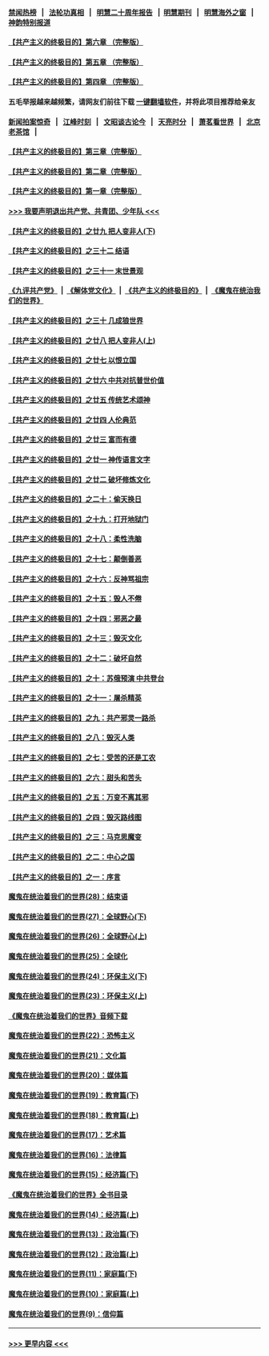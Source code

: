 #### [禁闻热榜](热点新闻.md?=0)  &nbsp;&nbsp;|&nbsp;&nbsp; [法轮功真相](https://github.com/gfw-breaker/truth/blob/master/README.md?=0) &nbsp;&nbsp;|&nbsp;&nbsp; [明慧二十周年报告](https://github.com/gfw-breaker/mh-reports/blob/master/README.md?=0) &nbsp;&nbsp;|&nbsp;&nbsp;[明慧期刊](https://github.com/gfw-breaker/mh-qikan) &nbsp;&nbsp;|&nbsp;&nbsp; [明慧海外之窗](https://github.com/gfw-breaker/mh-news/blob/master/README.md?=0) &nbsp;&nbsp;|&nbsp;&nbsp; [神韵特别报道](https://github.com/gfw-breaker/mh-news/blob/master/shenyun.md?=0)
#### [【共产主义的终极目的】第六章 （完整版）](../pages/nsc422/n11428913.md?t=03160231) 
#### [【共产主义的终极目的】第五章 （完整版）](../pages/nsc422/n11428912.md?t=03160231) 
#### [【共产主义的终极目的】第四章 （完整版）](../pages/nsc422/n11428907.md?t=03160231) 
#### 五毛举报越来越频繁，请网友们前往下载 [一键翻墙软件](https://github.com/gfw-breaker/ssr-accounts)，并将此项目推荐给亲友
#### [新闻拍案惊奇](https://github.com/gfw-breaker/banned-news/blob/master/pages/link4.md) &nbsp;&nbsp;|&nbsp;&nbsp; [江峰时刻](https://github.com/gfw-breaker/banned-news/blob/master/pages/link4.md) &nbsp;&nbsp;|&nbsp;&nbsp; [文昭谈古论今](https://github.com/gfw-breaker/banned-news/blob/master/pages/link4.md) &nbsp;&nbsp;|&nbsp;&nbsp; [天亮时分](https://github.com/gfw-breaker/banned-news/blob/master/pages/link4.md) &nbsp;&nbsp;|&nbsp;&nbsp; [萧茗看世界](https://github.com/gfw-breaker/banned-news/blob/master/pages/link4.md) &nbsp;&nbsp;|&nbsp;&nbsp; [北京老茶馆](https://github.com/gfw-breaker/banned-news/blob/master/pages/link4.md) &nbsp;&nbsp;|&nbsp;&nbsp; 
#### [【共产主义的终极目的】第三章（完整版）](../pages/nsc422/n11428848.md?t=03160231) 
#### [【共产主义的终极目的】第二章（完整版）](../pages/nsc422/n11428831.md?t=03160231) 
#### [【共产主义的终极目的】第一章（完整版）](../pages/nsc422/n11417651.md?t=03160231) 
#### [>>> 我要声明退出共产党、共青团、少年队 <<<](https://github.com/begood0513/goodnews/blob/master/quit/letter.md) 
#### [【共产主义的终极目的】之廿九 把人变非人(下)](../pages/nsc422/n11344140.md?t=03160231) 
#### [【共产主义的终极目的】之三十二 结语](../pages/nsc422/n11360535.md?t=03160231) 
#### [【共产主义的终极目的】之三十一 末世景观](../pages/nsc422/n11351129.md?t=03160231) 
#### [《九评共产党》](https://github.com/begood0513/9ping.md/blob/master/README.md) &nbsp;|&nbsp; [《解体党文化》](../../../../jtdwh.md/blob/master/README.md)  &nbsp;|&nbsp; [《共产主义的终极目的》](../../../../gczydzjmd.md/blob/master/README.md) &nbsp;|&nbsp; [《魔鬼在统治我们的世界》](../../../../mgztzwmdsj.md/blob/master/README.md) 
#### [【共产主义的终极目的】之三十 几成狼世界](../pages/nsc422/n11348280.md?t=03160231) 
#### [【共产主义的终极目的】之廿八 把人变非人(上)](../pages/nsc422/n11340492.md?t=03160231) 
#### [【共产主义的终极目的】之廿七 以恨立国](../pages/nsc422/n11336944.md?t=03160231) 
#### [【共产主义的终极目的】之廿六 中共对抗普世价值](../pages/nsc422/n11324785.md?t=03160231) 
#### [【共产主义的终极目的】之廿五 传统艺术颂神](../pages/nsc422/n11296396.md?t=03160231) 
#### [【共产主义的终极目的】之廿四 人伦典范](../pages/nsc422/n11296397.md?t=03160231) 
#### [【共产主义的终极目的】之廿三 富而有德](../pages/nsc422/n11283598.md?t=03160231) 
#### [【共产主义的终极目的】之廿一 神传语言文字](../pages/nsc422/n11263265.md?t=03160231) 
#### [【共产主义的终极目的】之廿二 破坏修炼文化](../pages/nsc422/n11245728.md?t=03160231) 
#### [【共产主义的终极目的】之二十：偷天换日](../pages/nsc422/n11238846.md?t=03160231) 
#### [【共产主义的终极目的】之十九：打开地狱门](../pages/nsc422/n11206376.md?t=03160231) 
#### [【共产主义的终极目的】之十八：柔性洗脑](../pages/nsc422/n11199994.md?t=03160231) 
#### [【共产主义的终极目的】之十七：颠倒善恶](../pages/nsc422/n11179782.md?t=03160231) 
#### [【共产主义的终极目的】之十六：反神骂祖宗](../pages/nsc422/n11166798.md?t=03160231) 
#### [【共产主义的终极目的】之十五：毁人不倦](../pages/nsc422/n11166792.md?t=03160231) 
#### [【共产主义的终极目的】之十四：邪恶之最](../pages/nsc422/n11150249.md?t=03160231) 
#### [【共产主义的终极目的】之十三：毁灭文化](../pages/nsc422/n11135227.md?t=03160231) 
#### [【共产主义的终极目的】之十二：破坏自然](../pages/nsc422/n11135214.md?t=03160231) 
#### [【共产主义的终极目的】之十：苏俄预演 中共登台](../pages/nsc422/n11118424.md?t=03160231) 
#### [【共产主义的终极目的】之十一：屠杀精英](../pages/nsc422/n11118442.md?t=03160231) 
#### [【共产主义的终极目的】之九：共产邪灵一路杀](../pages/nsc422/n11114139.md?t=03160231) 
#### [【共产主义的终极目的】之八：毁灭人类](../pages/nsc422/n11108503.md?t=03160231) 
#### [【共产主义的终极目的】之七：受苦的还是工农](../pages/nsc422/n11101809.md?t=03160231) 
#### [【共产主义的终极目的】之六：甜头和苦头](../pages/nsc422/n11096971.md?t=03160231) 
#### [【共产主义的终极目的】之五：万变不离其邪](../pages/nsc422/n11091285.md?t=03160231) 
#### [【共产主义的终极目的】之四：毁灭路线图](../pages/nsc422/n11086284.md?t=03160231) 
#### [【共产主义的终极目的】之三：马克思魔变](../pages/nsc422/n11061941.md?t=03160231) 
#### [【共产主义的终极目的】之二：中心之国](../pages/nsc422/n11047728.md?t=03160231) 
#### [【共产主义的终极目的】之一：序言](../pages/nsc422/n11086077.md?t=03160231) 
#### [魔鬼在统治着我们的世界(28)：结束语](../pages/nsc422/n10936246.md?t=03160231) 
#### [魔鬼在统治着我们的世界(27)：全球野心(下)](../pages/nsc422/n10928319.md?t=03160231) 
#### [魔鬼在统治着我们的世界(26)：全球野心(上)](../pages/nsc422/n10900318.md?t=03160231) 
#### [魔鬼在统治着我们的世界(25)：全球化](../pages/nsc422/n10788205.md?t=03160231) 
#### [魔鬼在统治着我们的世界(24)：环保主义(下)](../pages/nsc422/n10695307.md?t=03160231) 
#### [魔鬼在统治着我们的世界(23)：环保主义(上)](../pages/nsc422/n10688613.md?t=03160231) 
#### [《魔鬼在统治着我们的世界》音频下载](../pages/nsc422/n10635553.md?t=03160231) 
#### [魔鬼在统治着我们的世界(22)：恐怖主义](../pages/nsc422/n10614727.md?t=03160231) 
#### [魔鬼在统治着我们的世界(21)：文化篇](../pages/nsc422/n10597706.md?t=03160231) 
#### [魔鬼在统治着我们的世界(20)：媒体篇](../pages/nsc422/n10586579.md?t=03160231) 
#### [魔鬼在统治着我们的世界(19)：教育篇(下)](../pages/nsc422/n10564808.md?t=03160231) 
#### [魔鬼在统治着我们的世界(18)：教育篇(上)](../pages/nsc422/n10526970.md?t=03160231) 
#### [魔鬼在统治着我们的世界(17)：艺术篇](../pages/nsc422/n10499093.md?t=03160231) 
#### [魔鬼在统治着我们的世界(16)：法律篇](../pages/nsc422/n10485969.md?t=03160231) 
#### [魔鬼在统治着我们的世界(15)：经济篇(下)](../pages/nsc422/n10469975.md?t=03160231) 
#### [《魔鬼在统治着我们的世界》全书目录](../pages/nsc422/n10464261.md?t=03160231) 
#### [魔鬼在统治着我们的世界(14)：经济篇(上)](../pages/nsc422/n10457370.md?t=03160231) 
#### [魔鬼在统治着我们的世界(13)：政治篇(下)](../pages/nsc422/n10448270.md?t=03160231) 
#### [魔鬼在统治着我们的世界(12)：政治篇(上)](../pages/nsc422/n10444576.md?t=03160231) 
#### [魔鬼在统治着我们的世界(11)：家庭篇(下)](../pages/nsc422/n10440961.md?t=03160231) 
#### [魔鬼在统治着我们的世界(10)：家庭篇(上)](../pages/nsc422/n10435448.md?t=03160231) 
#### [魔鬼在统治着我们的世界(9)：信仰篇](../pages/nsc422/n10432159.md?t=03160231) 

----
#### [ >>> 更早内容 <<< ](../indexes/nsc422-earlier.md)
